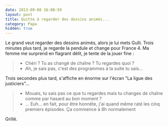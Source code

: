```yaml
---
date: 2013-09-08 16:08:59
layout: post
title: Quitte à regarder des dessins animés...
category: Papa
hidden: true
---
```


Le grand veut regarder des dessins animés, alors je lui mets Gulli. Trois minutes plus tard, je regarde la pendule et change pour France 4. Ma femme me surprend en flagrant délit, je tente de la jouer fine :

> - Chéri ? Tu as changé de chaîne ? Tu regardes quoi ?
> - Ah, je sais pas, c'est des programmes à la suite tu sais...

Trois secondes plus tard, s'affiche en énorme sur l'écran "La ligue des justiciers"...

> - Mouais, tu sais pas ce que tu regardes mais tu changes de chaîne comme par hasard au bon moment ?
> - ... Euh... en fait, pour être honnête, j'ai quand même raté les cinq premiers épisodes. Ça commence à 8h normalement

Grillé.
